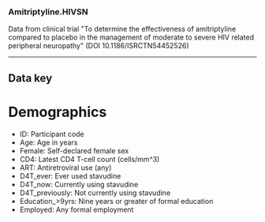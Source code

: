 ### Amitriptyline.HIVSN
Data from clinical trial "To determine the effectiveness of amitriptyline compared to placebo in the management of moderate to severe HIV related peripheral neuropathy" (DOI 10.1186/ISRCTN54452526)

- - - 
## Data key  
# Demographics
* ID: Participant code
* Age: Age in years
* Female: Self-declared female sex 
* CD4: Latest CD4 T-cell count (cells/mm^3)  
* ART: Antiretroviral use (any)
* D4T_ever: Ever used stavudine
* D4T_now: Currently using stavudine
* D4T_previously: Not currently using stavudine
* Education_>9yrs: Nine years or greater of formal education	
* Employed: Any formal employment  
 
